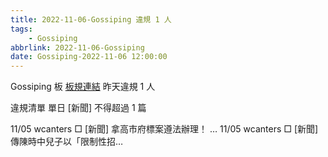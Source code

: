 ```yaml
---
title: 2022-11-06-Gossiping 違規 1 人
tags:
    - Gossiping
abbrlink: 2022-11-06-Gossiping
date: Gossiping-2022-11-06 12:00:00
---
```

Gossiping 板 [板規連結](https://www.ptt.cc/bbs/Gossiping/M.1637425085.A.07D.html)
昨天違規 1 人
<!-- more -->

違規清單
單日 [新聞] 不得超過 1 篇

11/05 wcanters □ [新聞] 拿高市府標案遵法辦理！ …
11/05 wcanters □ [新聞] 傳陳時中兒子以「限制性招…